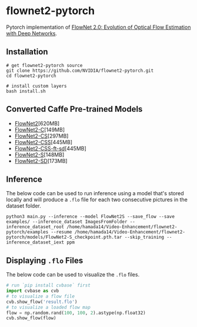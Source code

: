 # flownet2-pytorch

Pytorch implementation of [FlowNet 2.0: Evolution of Optical Flow Estimation with Deep Networks](https://arxiv.org/abs/1612.01925).

## Installation

    # get flownet2-pytorch source
    git clone https://github.com/NVIDIA/flownet2-pytorch.git
    cd flownet2-pytorch

    # install custom layers
    bash install.sh

## Converted Caffe Pre-trained Models
* [FlowNet2](https://drive.google.com/file/d/1hF8vS6YeHkx3j2pfCeQqqZGwA_PJq_Da/view?usp=sharing)[620MB]
* [FlowNet2-C](https://drive.google.com/file/d/1BFT6b7KgKJC8rA59RmOVAXRM_S7aSfKE/view?usp=sharing)[149MB]
* [FlowNet2-CS](https://drive.google.com/file/d/1iBJ1_o7PloaINpa8m7u_7TsLCX0Dt_jS/view?usp=sharing)[297MB]
* [FlowNet2-CSS](https://drive.google.com/file/d/157zuzVf4YMN6ABAQgZc8rRmR5cgWzSu8/view?usp=sharing)[445MB]
* [FlowNet2-CSS-ft-sd](https://drive.google.com/file/d/1R5xafCIzJCXc8ia4TGfC65irmTNiMg6u/view?usp=sharing)[445MB]
* [FlowNet2-S](https://drive.google.com/file/d/1V61dZjFomwlynwlYklJHC-TLfdFom3Lg/view?usp=sharing)[148MB]
* [FlowNet2-SD](https://drive.google.com/file/d/1QW03eyYG_vD-dT-Mx4wopYvtPu_msTKn/view?usp=sharing)[173MB]

## Inference

The below code can be used to run inference using a model that's stored locally and will produce a `.flo` file for each two consecutive pictures in the dataset folder.
```
python3 main.py --inference --model FlowNet2S --save_flow --save examples/ --inference_dataset ImagesFromFolder --inference_dataset_root /home/hamada14/Video-Enhancement/flownet2-pytorch/examples --resume /home/hamada14/Video-Enhancement/flownet2-pytorch/models/FlowNet2-S_checkpoint.pth.tar --skip_training --inference_dataset_iext ppm
```

## Displaying `.flo` Files

The below code can be used to visualize the `.flo` files.

```python
# run `pip install cvbase` first
import cvbase as cvb
# to visualize a flow file
cvb.show_flow('result.flo')
# to visualize a loaded flow map
flow = np.random.rand(100, 100, 2).astype(np.float32)
cvb.show_flow(flow)
```
